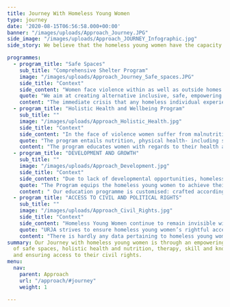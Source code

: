 ```yaml
---
title: Journey With Homeless Young Women
type: journey
date: '2020-08-15T06:56:58.000+00:00'
banner: "/images/uploads/Approach_Journey.JPG"
side_image: "/images/uploads/Approach_JOURNEY_Infographic.jpg"
side_story: We believe that the homeless young women have the capacity and drive to achieve their potential, and that we just walk along with them in their journey and facilitate various transformative processes through which their voices are strengthened.

programmes:
  - program_title: "Safe Spaces"
    sub_title: "Comprehensive Shelter Program"
    image: "/images/uploads/Approach_Journey_Safe_spaces.JPG"
    side_title: "Context"
    side_content: "Women face violence within as well as outside homes.  We aim at creating alternative inclusive, safe, empowering spaces for women so that they do not have to suffer violence in silence."
    quote: "We aim at creating alternative inclusive, safe, empowering spaces for women so that they do not have to suffer violence in silence."
    content: "The immediate crisis that any homeless individual experiences is the lack of a safe space which only amplifies their fragility. Our shelters act as the immediate safety net, where they can recuperate from the violence that they have faced, connect with themselves and get empowered to break free from the cycle of violence. We aim at demonstrating a comprehensive shelter model that can be adopted and replicated by the government across different states."
  - program_title: "Holistic Health and Wellbeing Program"
    sub_title: ""
    image: "/images/uploads/Approach_Holistic_Health.jpg"
    side_title: "Context"
    side_content: "In the face of violence women suffer from malnutrition, poor sexual and reproductive health and mental health conditions."
    quote: "The program entails nutrition, physical health- including sexual health, and mental health to ensure holistic health and wellbeing of the women."
    content: "The program educates women with regards to their health and health rights, and ensures access to government health service systems . Mental Health forms an important part of our work with the women. Our interventions entail nutrition, exercise along with exploring allopathy, homeopathy, ayurveda and alternative therapies like arts based and dance therapy for the young women."
  - program_title: "DEVELOPMENT AND GROWTH"
    sub_title: ""
    image: "/images/uploads/Approach_Development.jpg"
    side_title: "Context"
    side_content: "Due to lack of developmental opportunities, homeless young women have low literacy and skill levels."
    quote: "The Program equips the homeless young women to achieve their potential  by linking them to education and livelihood options."
    content: " Our education programme is customised: crafted according to the educational level, interests and strengths of the women we work with.In the non-formal education set up, provided in-house motivating women to be a part of the formal education system. Literacy, higher education, life skills, leadership skills, vocational training, and physical education  are key components of this program.  Urja’s livelihood programme includes employment preparation through training in necessary skills and forging linkages with suitable employment opportunities that will provide a potential growth for the women.  We give a lot of importance to self- reliance, promoting entrepreneurship skills amongst them.  "
  - program_title: "ACCESS TO CIVIL AND POLITICAL RIGHTS"
    sub_title: ""
    image: "/images/uploads/Approach_Civil_Rights.jpg"
    side_title: "Context"
    side_content: "Homeless Young Women continue to remain invisible with no access to their civil and political rights"
    quote: "URJA strives to ensure homeless young women’s rightful access to their civil rights and social security entitlements as the citizens of the country."
    content: "There is hardly any data pertaining to homeless young women in India, which further invisibles them and takes away their citizenship and rights as citizens of the country. Urja works with human rights lawyers and government/non-government bodies to expand homeless women’s access to civil and political rights. We have been successful in creating identity documents for the women, without the need of a guarantor."
summary: Our Journey with homeless young women is through an empowering holistic approach
  of safe spaces, holistic health and nutrition, therapy, skill and knowledge building,
  and ensuring access to their civil rights.
menu:
  nav:
    parent: Approach
    url: "/approach/#journey"
    weight: 1

---
```

